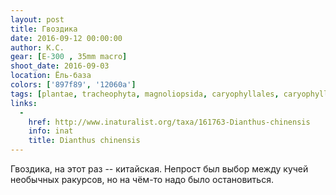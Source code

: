 ```yaml
---
layout: post
title: Гвоздика
date: 2016-09-12 00:00:00
author: К.С.
gear: [E-300 , 35mm macro]
shoot_date: 2016-09-03
location: Ёль-база
colors: ['897f89', '12060a']
tags: [plantae, tracheophyta, magnoliopsida, caryophyllales, caryophyllaceae, dianthus, dianthus chinensis]
links:
  -
    href: http://www.inaturalist.org/taxa/161763-Dianthus-chinensis
    info: inat
    title: Dianthus chinensis
---
```


Гвоздика, на этот раз -- китайская. Непрост был выбор между кучей необычных ракурсов, но на чём-то надо было остановиться.
